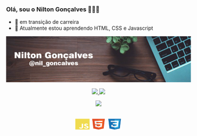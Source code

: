 ### Olá, sou o Nilton Gonçalves 👨🏾‍🦱
- 🔭 em transição de carreira
- 🌱 Atualmente estou aprendendo HTML, CSS e Javascript

<p align="center">
	<img src="banner.png">
</p>
<p align="center">
	<a href="https://www.linkedin.com/in/nilton-sgoncalves/">
		<img src="https://img.shields.io/badge/LinkedIn-0077B5?style=for-the-badge&logo=linkedin&logoColor=white" />
	</a>
 <a href="mailto:nd.sg19809@gmail.com">
		<img src="https://img.shields.io/badge/Gmail-D14836?style=for-the-badge&logo=gmail&logoColor=white" />
	</a>
</p>

<p align="center">
	<img src="https://komarev.com/ghpvc/?username=BreadcrumbsNilton-goncalves&color=blueviolet&style=flat-square&label=Profile+Views" />
</p>

<div style="display: inline_block" align="center"><br>
  <img align="center" alt="Rafa-Js" height="30" width="40" src="https://raw.githubusercontent.com/devicons/devicon/master/icons/javascript/javascript-plain.svg">
  <img align="center" alt="Rafa-HTML" height="30" width="40" src="https://raw.githubusercontent.com/devicons/devicon/master/icons/html5/html5-original.svg">
  <img align="center" alt="Rafa-CSS" height="30" width="40" src="https://raw.githubusercontent.com/devicons/devicon/master/icons/css3/css3-original.svg">
</div>

<div align="center">

</div>



